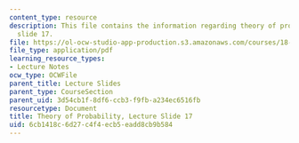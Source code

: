 ```yaml
---
content_type: resource
description: This file contains the information regarding theory of probability, lecture
  slide 17.
file: https://ol-ocw-studio-app-production.s3.amazonaws.com/courses/18-175-theory-of-probability-spring-2014/6cb1418c6d27c4f4ecb5eadd8cb9b584_MIT18_175S14_Lecture17.pdf
file_type: application/pdf
learning_resource_types:
- Lecture Notes
ocw_type: OCWFile
parent_title: Lecture Slides
parent_type: CourseSection
parent_uid: 3d54cb1f-8df6-ccb3-f9fb-a234ec6516fb
resourcetype: Document
title: Theory of Probability, Lecture Slide 17
uid: 6cb1418c-6d27-c4f4-ecb5-eadd8cb9b584
---
```

